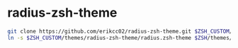 # radius-zsh-theme

```bash
git clone https://github.com/erikcc02/radius-zsh-theme.git $ZSH_CUSTOM/themes/radius-zsh-theme
ln -s $ZSH_CUSTOM/themes/radius-zsh-theme/radius.zsh-theme $ZSH/themes/
```